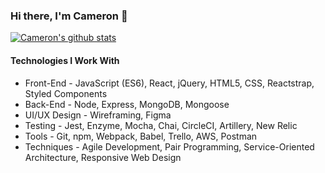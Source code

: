 ### Hi there, I'm Cameron 👋

[![Cameron's github stats](https://github-readme-stats.vercel.app/api?username=cameron-carruthers&show_icons=true&theme=nightowl)](https://github.com/anuraghazra/github-readme-stats)

#### Technologies I Work With
- Front-End - JavaScript (ES6), React, jQuery, HTML5, CSS, Reactstrap, Styled Components
- Back-End - Node, Express, MongoDB, Mongoose
- UI/UX Design - Wireframing, Figma
- Testing  - Jest, Enzyme, Mocha, Chai, CircleCI, Artillery, New Relic
- Tools - Git, npm, Webpack, Babel, Trello, AWS, Postman
- Techniques - Agile Development, Pair Programming, Service-Oriented Architecture, Responsive Web Design

<!--
**cameron-carruthers/cameron-carruthers** is a ✨ _special_ ✨ repository because its `README.md` (this file) appears on your GitHub profile.

Here are some ideas to get you started:

- 🔭 I’m currently working on ...
- 🌱 I’m currently learning ...
- 👯 I’m looking to collaborate on ...
- 🤔 I’m looking for help with ...
- 💬 Ask me about ...
- 📫 How to reach me: ...
- 😄 Pronouns: ...
- ⚡ Fun fact: ...
-->
